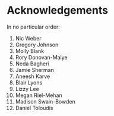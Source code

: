 # Acknowledgements

In no particular order:

1. Nic Weber
2. Gregory Johnson
3. Molly Blank
4. Rory Donovan-Maiye
5. Neda Bagheri
6. Jamie Sherman
7. Aneesh Karve
8. Blair Lyons
9. Lizzy Lee
10. Megan Riel-Mehan
11. Madison Swain-Bowden
12. Daniel Toloudis
